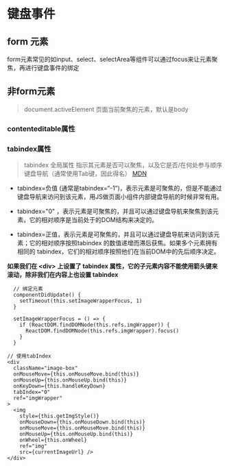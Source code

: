 # 键盘事件

## form 元素

form元素常见的如input、select、selectArea等组件可以通过focus来让元素聚焦，再进行键盘事件的绑定

## 非form元素

> document.activeElement 页面当前聚焦的元素，默认是body
### contenteditable属性

### tabindex属性

>tabindex 全局属性 指示其元素是否可以聚焦，以及它是否/在何处参与顺序键盘导航（通常使用Tab键，因此得名） [MDN](https://developer.mozilla.org/zh-CN/docs/Web/HTML/Global_attributes/tabindex)

* tabindex=负值 (通常是tabindex=“-1”)，表示元素是可聚焦的，但是不能通过键盘导航来访问到该元素，用JS做页面小组件内部键盘导航的时候非常有用。

* tabindex="0" ，表示元素是可聚焦的，并且可以通过键盘导航来聚焦到该元素，它的相对顺序是当前处于的DOM结构来决定的。

* tabindex=正值，表示元素是可聚焦的，并且可以通过键盘导航来访问到该元素；它的相对顺序按照tabindex 的数值递增而滞后获焦。如果多个元素拥有相同的 tabindex，它们的相对顺序按照他们在当前DOM中的先后顺序决定。


**如果我们在 \<div> 上设置了 tabindex 属性，它的子元素内容不能使用箭头键来滚动，除非我们在内容上也设置 tabindex**

```
  // 绑定元素
  componentDidUpdate() {
    setTimeout(this.setImageWrapperFocus, 1)
  }

  setImageWrapperFocus = () => {
    if (ReactDOM.findDOMNode(this.refs.imgWrapper)) {
      ReactDOM.findDOMNode(this.refs.imgWrapper).focus()
    }
  }

// 使用tabIndex
<div
  className="image-box"
  onMouseMove={this.onMouseMove.bind(this)}
  onMouseUp={this.onMouseUp.bind(this)}
  onKeyDown={this.handleKeyDown}
  tabIndex="0"
  ref="imgWrapper"
>
  <img
    style={this.getImgStyle()}
    onMouseDown={this.onMouseDown.bind(this)}
    onMouseMove={this.onMouseMove.bind(this)}
    onMouseUp={this.onMouseUp.bind(this)}
    onWheel={this.onWheel}
    ref="img"
    src={currentImageUrl} />
</div>
```